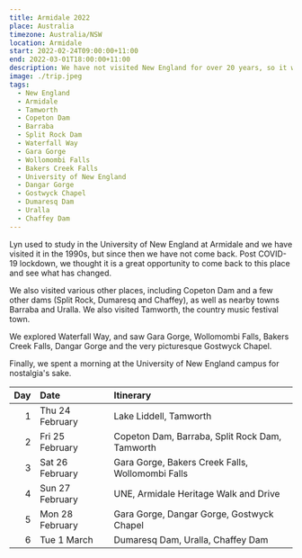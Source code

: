 ```yaml
---
title: Armidale 2022
place: Australia
timezone: Australia/NSW
location: Armidale
start: 2022-02-24T09:00:00+11:00
end: 2022-03-01T18:00:00+11:00
description: We have not visited New England for over 20 years, so it was time to go back for a waterfall and nostalgia trip.
image: ./trip.jpeg
tags:
  - New England
  - Armidale
  - Tamworth
  - Copeton Dam
  - Barraba
  - Split Rock Dam
  - Waterfall Way
  - Gara Gorge
  - Wollomombi Falls
  - Bakers Creek Falls
  - University of New England
  - Dangar Gorge
  - Gostwyck Chapel
  - Dumaresq Dam
  - Uralla
  - Chaffey Dam
---
```


Lyn used to study in the University of New England at Armidale and we have visited it in the 1990s, but since then we have not come back. Post COVID-19 lockdown, we thought it is a great opportunity to come back to this place and see what has changed.

We also visited various other places, including Copeton Dam and a few other dams (Split Rock, Dumaresq and Chaffey), as well as nearby towns Barraba and Uralla. We also visited Tamworth, the country music festival town.

We explored Waterfall Way, and saw Gara Gorge, Wollomombi Falls, Bakers Creek Falls, Dangar Gorge and the very picturesque Gostwyck Chapel.

Finally, we spent a morning at the University of New England campus for nostalgia's sake.

| Day | Date            | Itinerary                                        |
| --: | :-------------- | :----------------------------------------------- |
|   1 | Thu 24 February | Lake Liddell, Tamworth                           |
|   2 | Fri 25 February | Copeton Dam, Barraba, Split Rock Dam, Tamworth   |
|   3 | Sat 26 February | Gara Gorge, Bakers Creek Falls, Wollomombi Falls |
|   4 | Sun 27 February | UNE, Armidale Heritage Walk and Drive            |
|   5 | Mon 28 February | Gara Gorge, Dangar Gorge, Gostwyck Chapel        |
|   6 | Tue 1 March     | Dumaresq Dam, Uralla, Chaffey Dam                |
